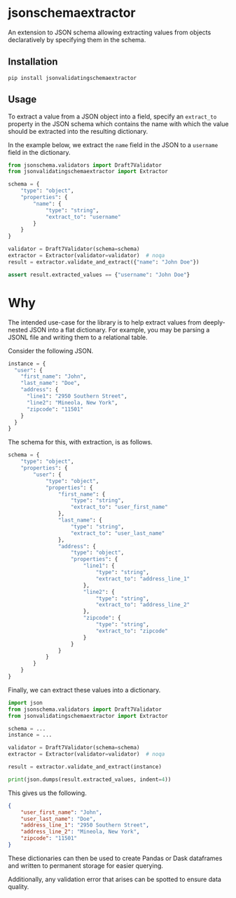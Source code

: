 # jsonschemaextractor

An extension to JSON schema allowing extracting values from objects declaratively by specifying them in the schema.

## Installation

```shell
pip install jsonvalidatingschemaextractor
```

## Usage

To extract a value from a JSON object into a field, specify an `extract_to` property in the JSON schema which contains the name
with which the value should be extracted into the resulting dictionary.

In the example below, we extract the `name` field in the JSON to a `username` field in the dictionary.

```python
from jsonschema.validators import Draft7Validator
from jsonvalidatingschemaextractor import Extractor

schema = {
    "type": "object",
    "properties": {
        "name": {
            "type": "string",
            "extract_to": "username"
        }
    }
}

validator = Draft7Validator(schema=schema)
extractor = Extractor(validator=validator)  # noqa
result = extractor.validate_and_extract({"name": "John Doe"})

assert result.extracted_values == {"username": "John Doe"}
```

# Why  

The intended use-case for the library is to help extract values from deeply-nested JSON into a flat dictionary. For example, you may be parsing a JSONL file and writing them to a relational table. 

Consider the following JSON.

```python
instance = {
  "user": {
    "first_name": "John",
    "last_name": "Doe",
    "address": {
      "line1": "2950 Southern Street",
      "line2": "Mineola, New York",
      "zipcode": "11501"
    }
  }
}
```  

The schema for this, with extraction, is as follows.  

```python
schema = {
    "type": "object",
    "properties": {
        "user": {
            "type": "object",
            "properties": {
                "first_name": {
                    "type": "string", 
                    "extract_to": "user_first_name"
                },
                "last_name": {
                    "type": "string", 
                    "extract_to": "user_last_name"
                },
                "address": {
                    "type": "object",
                    "properties": {
                        "line1": {
                            "type": "string",
                            "extract_to": "address_line_1"
                        },
                        "line2": {
                            "type": "string",
                            "extract_to": "address_line_2"
                        },
                        "zipcode": {
                            "type": "string",
                            "extract_to": "zipcode"
                        }
                    }
                }
            }
        }
    }
}
```

Finally, we can extract these values into a dictionary.

```python
import json
from jsonschema.validators import Draft7Validator
from jsonvalidatingschemaextractor import Extractor

schema = ...
instance = ...

validator = Draft7Validator(schema=schema)
extractor = Extractor(validator=validator)  # noqa

result = extractor.validate_and_extract(instance)

print(json.dumps(result.extracted_values, indent=4))
```

This gives us the following.

```json
{
    "user_first_name": "John",
    "user_last_name": "Doe",
    "address_line_1": "2950 Southern Street",
    "address_line_2": "Mineola, New York",
    "zipcode": "11501"
}
```  

These dictionaries can then be used to create Pandas or Dask dataframes and written to permanent storage for easier querying.  

Additionally, any validation error that arises can be spotted to ensure data quality.